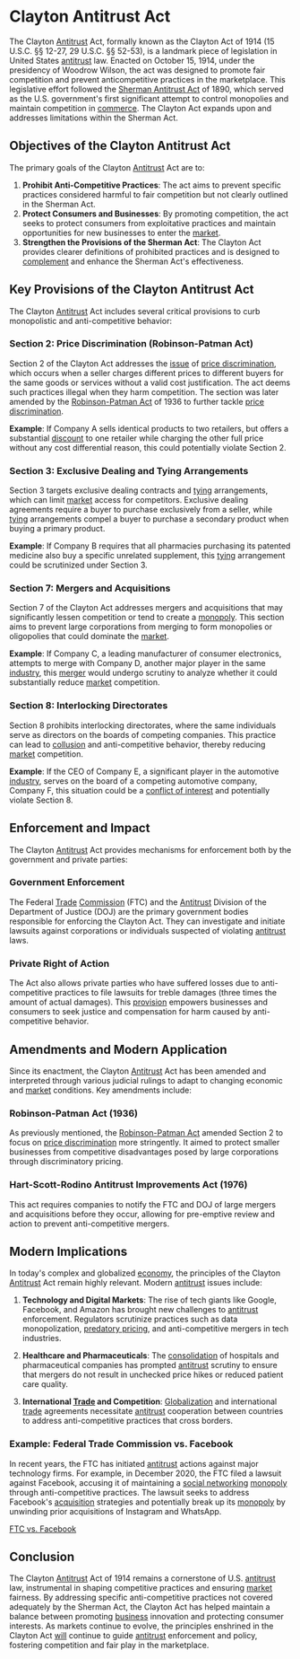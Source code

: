# Clayton Antitrust Act

The Clayton [Antitrust](../a/antitrust.md) Act, formally known as the Clayton Act of 1914 (15 U.S.C. §§ 12-27, 29 U.S.C. §§ 52-53), is a landmark piece of legislation in United States [antitrust](../a/antitrust.md) law. Enacted on October 15, 1914, under the presidency of Woodrow Wilson, the act was designed to promote fair competition and prevent anticompetitive practices in the marketplace. This legislative effort followed the [Sherman Antitrust Act](../s/sherman_antitrust_act.md) of 1890, which served as the U.S. government's first significant attempt to control monopolies and maintain competition in [commerce](../c/commerce.md). The Clayton Act expands upon and addresses limitations within the Sherman Act.

## Objectives of the Clayton Antitrust Act

The primary goals of the Clayton [Antitrust](../a/antitrust.md) Act are to:

1. **Prohibit Anti-Competitive Practices**: The act aims to prevent specific practices considered harmful to fair competition but not clearly outlined in the Sherman Act.
2. **Protect Consumers and Businesses**: By promoting competition, the act seeks to protect consumers from exploitative practices and maintain opportunities for new businesses to enter the [market](../m/market.md).
3. **Strengthen the Provisions of the Sherman Act**: The Clayton Act provides clearer definitions of prohibited practices and is designed to [complement](../c/complement.md) and enhance the Sherman Act's effectiveness.

## Key Provisions of the Clayton Antitrust Act

The Clayton [Antitrust](../a/antitrust.md) Act includes several critical provisions to curb monopolistic and anti-competitive behavior:

### Section 2: Price Discrimination (Robinson-Patman Act)

Section 2 of the Clayton Act addresses the [issue](../i/issue.md) of [price discrimination](../p/price_discrimination.md), which occurs when a seller charges different prices to different buyers for the same goods or services without a valid cost justification. The act deems such practices illegal when they harm competition. The section was later amended by the [Robinson-Patman Act](../r/robinson-patman_act.md) of 1936 to further tackle [price discrimination](../p/price_discrimination.md).

**Example**: If Company A sells identical products to two retailers, but offers a substantial [discount](../d/discount.md) to one retailer while charging the other full price without any cost differential reason, this could potentially violate Section 2.

### Section 3: Exclusive Dealing and Tying Arrangements

Section 3 targets exclusive dealing contracts and [tying](../t/tying.md) arrangements, which can limit [market](../m/market.md) access for competitors. Exclusive dealing agreements require a buyer to purchase exclusively from a seller, while [tying](../t/tying.md) arrangements compel a buyer to purchase a secondary product when buying a primary product.

**Example**: If Company B requires that all pharmacies purchasing its patented medicine also buy a specific unrelated supplement, this [tying](../t/tying.md) arrangement could be scrutinized under Section 3.

### Section 7: Mergers and Acquisitions

Section 7 of the Clayton Act addresses mergers and acquisitions that may significantly lessen competition or tend to create a [monopoly](../m/monopoly.md). This section aims to prevent large corporations from merging to form monopolies or oligopolies that could dominate the [market](../m/market.md).

**Example**: If Company C, a leading manufacturer of consumer electronics, attempts to merge with Company D, another major player in the same [industry](../i/industry.md), this [merger](../m/merger.md) would undergo scrutiny to analyze whether it could substantially reduce [market](../m/market.md) competition.

### Section 8: Interlocking Directorates

Section 8 prohibits interlocking directorates, where the same individuals serve as directors on the boards of competing companies. This practice can lead to [collusion](../c/collusion.md) and anti-competitive behavior, thereby reducing [market](../m/market.md) competition.

**Example**: If the CEO of Company E, a significant player in the automotive [industry](../i/industry.md), serves on the board of a competing automotive company, Company F, this situation could be a [conflict of interest](../c/conflict_of_interest.md) and potentially violate Section 8.

## Enforcement and Impact

The Clayton [Antitrust](../a/antitrust.md) Act provides mechanisms for enforcement both by the government and private parties:

### Government Enforcement

The Federal [Trade](../t/trade.md) [Commission](../c/commission.md) (FTC) and the [Antitrust](../a/antitrust.md) Division of the Department of Justice (DOJ) are the primary government bodies responsible for enforcing the Clayton Act. They can investigate and initiate lawsuits against corporations or individuals suspected of violating [antitrust](../a/antitrust.md) laws.

### Private Right of Action

The Act also allows private parties who have suffered losses due to anti-competitive practices to file lawsuits for treble damages (three times the amount of actual damages). This [provision](../p/provision.md) empowers businesses and consumers to seek justice and compensation for harm caused by anti-competitive behavior.

## Amendments and Modern Application

Since its enactment, the Clayton [Antitrust](../a/antitrust.md) Act has been amended and interpreted through various judicial rulings to adapt to changing economic and [market](../m/market.md) conditions. Key amendments include:

### Robinson-Patman Act (1936)

As previously mentioned, the [Robinson-Patman Act](../r/robinson-patman_act.md) amended Section 2 to focus on [price discrimination](../p/price_discrimination.md) more stringently. It aimed to protect smaller businesses from competitive disadvantages posed by large corporations through discriminatory pricing.

### Hart-Scott-Rodino Antitrust Improvements Act (1976)

This act requires companies to notify the FTC and DOJ of large mergers and acquisitions before they occur, allowing for pre-emptive review and action to prevent anti-competitive mergers.

## Modern Implications

In today's complex and globalized [economy](../e/economy.md), the principles of the Clayton [Antitrust](../a/antitrust.md) Act remain highly relevant. Modern [antitrust](../a/antitrust.md) issues include:

1. **Technology and Digital Markets**: The rise of tech giants like Google, Facebook, and Amazon has brought new challenges to [antitrust](../a/antitrust.md) enforcement. Regulators scrutinize practices such as data monopolization, [predatory pricing](../p/predatory_pricing.md), and anti-competitive mergers in tech industries.

2. **Healthcare and Pharmaceuticals**: The [consolidation](../c/consolidation.md) of hospitals and pharmaceutical companies has prompted [antitrust](../a/antitrust.md) scrutiny to ensure that mergers do not result in unchecked price hikes or reduced patient care quality.

3. **International [Trade](../t/trade.md) and Competition**: [Globalization](../g/globalization.md) and international [trade](../t/trade.md) agreements necessitate [antitrust](../a/antitrust.md) cooperation between countries to address anti-competitive practices that cross borders.

### Example: Federal Trade Commission vs. Facebook

In recent years, the FTC has initiated [antitrust](../a/antitrust.md) actions against major technology firms. For example, in December 2020, the FTC filed a lawsuit against Facebook, accusing it of maintaining a [social networking](../s/social_networking.md) [monopoly](../m/monopoly.md) through anti-competitive practices. The lawsuit seeks to address Facebook's [acquisition](../a/acquisition.md) strategies and potentially break up its [monopoly](../m/monopoly.md) by unwinding prior acquisitions of Instagram and WhatsApp.

[FTC vs. Facebook](https://www.ftc.gov/news-events/press-releases/2020/12/ftc-sues-facebook-illegal-monopolization)

## Conclusion

The Clayton [Antitrust](../a/antitrust.md) Act of 1914 remains a cornerstone of U.S. [antitrust](../a/antitrust.md) law, instrumental in shaping competitive practices and ensuring [market](../m/market.md) fairness. By addressing specific anti-competitive practices not covered adequately by the Sherman Act, the Clayton Act has helped maintain a balance between promoting [business](../b/business.md) innovation and protecting consumer interests. As markets continue to evolve, the principles enshrined in the Clayton Act [will](../w/will.md) continue to guide [antitrust](../a/antitrust.md) enforcement and policy, fostering competition and fair play in the marketplace.